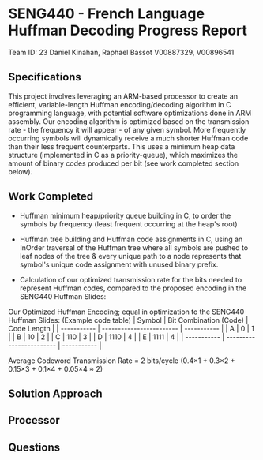 # SENG440 - French Language Huffman Decoding Progress Report
Team ID: 23
Daniel Kinahan, Raphael Bassot
V00887329, V00896541

## Specifications
This project involves leveraging an ARM-based processor to create an efficient, variable-length Huffman encoding/decoding algorithm in C programming language, with potential software optimizations done in ARM assembly. Our encoding algorithm is optimized based on the transmission rate - the frequency it will appear - of any given symbol. More frequently occurring symbols will dynamically receive a much shorter Huffman code than their less frequent counterparts. This uses a minimum heap data structure (implemented in C as a priority-queue), which maximizes the amount of binary codes produced per bit (see work completed section below).


## Work Completed
- Huffman minimum heap/priority queue building in C, to order the symbols by frequency (least frequent occurring at the heap's root)

- Huffman tree building and Huffman code assignments in C, using an InOrder traversal of the Huffman tree where all symbols are pushed to leaf nodes of the tree & every unique path to a node represents that symbol's unique code assignment with unused binary prefix.

- Calculation of our optimized transmission rate for the bits needed to represent Huffman codes, compared to the proposed encoding in the SENG440 Huffman Slides:

Our Optimized Huffman Encoding; equal in optimization to the SENG440 Huffman Slides:
(Example code table)
| Symbol      | Bit Combination (Code)   | Code Length | 
| ----------- | ------------------------ | ----------- |
| A           | 0                        | 1           |
| B           | 10                       | 2           |
| C           | 110                      | 3           |
| D           | 1110                     | 4           |
| E           | 1111                     | 4           |
| ----------- | ------------------------ | ----------- |

Average Codeword Transmission Rate = 2 bits/cycle
(0.4×1 + 0.3×2 + 0.15×3 + 0.1×4 + 0.05×4 ≈ 2)


## Solution Approach


## Processor


## Questions

